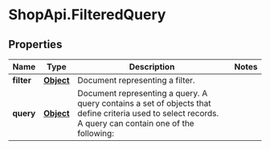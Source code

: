 # ShopApi.FilteredQuery

## Properties

Name | Type | Description | Notes
------------ | ------------- | ------------- | -------------
**filter** | [**Object**](.md) | Document representing a filter.   | 
**query** | [**Object**](.md) | Document representing a query. A query contains a set of objects that define criteria  used to select records. A query can contain one of the following:  | 


